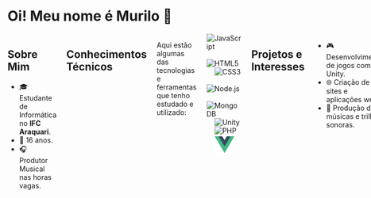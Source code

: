 <h1 align="left">Oi! Meu nome é Murilo 👋</h1>

<div style="display: flex; align-items: flex-start; gap: 20px;">
  <div style="flex: 1;">
    <h2>Sobre Mim</h2>
    <ul>
      <li>🎓 Estudante de Informática no <strong>IFC Araquari</strong>.</li>
      <li>🎂 16 anos.</li>
      <li>🎧 Produtor Musical nas horas vagas.</li>
    </ul>
  </div>

<h2>Conhecimentos Técnicos</h2>

<p>Aqui estão algumas das tecnologias e ferramentas que tenho estudado e utilizado:</p>

<div align="left">
  <img src="https://cdn.jsdelivr.net/gh/devicons/devicon/icons/javascript/javascript-original.svg" height="40" alt="JavaScript" title="JavaScript" />
  <img width="12" />
  <img src="https://cdn.jsdelivr.net/gh/devicons/devicon/icons/html5/html5-original.svg" height="40" alt="HTML5" title="HTML5" />
  <img width="12" />
  <img src="https://cdn.jsdelivr.net/gh/devicons/devicon/icons/css3/css3-original.svg" height="40" alt="CSS3" title="CSS3" />
  <img width="12" />
  <img src="https://cdn.jsdelivr.net/gh/devicons/devicon/icons/nodejs/nodejs-original.svg" height="40" alt="Node.js" title="Node.js" />
  <img width="12" />
  <img src="https://cdn.jsdelivr.net/gh/devicons/devicon/icons/mongodb/mongodb-original.svg" height="40" alt="MongoDB" title="MongoDB" />
  <img width="12" />
  <img src="https://cdn.jsdelivr.net/gh/devicons/devicon/icons/unity/unity-original.svg" height="40" alt="Unity" title="Unity" />
  <img width="12" />
  <img src="https://cdn.jsdelivr.net/gh/devicons/devicon/icons/php/php-original.svg" height="40" alt="PHP" title="PHP" />
  <img width="12" />
  <img src="https://raw.githubusercontent.com/devicons/devicon/refs/heads/master/icons/vuejs/vuejs-original.svg" height="40" alt="Vue" title="Vue" />
</div>

<h2>Projetos e Interesses</h2>

<ul>
  <li>🎮 Desenvolvimento de jogos com Unity.</li>
  <li>🌐 Criação de sites e aplicações web.</li>
  <li>🎵 Produção de músicas e trilhas sonoras.</li>
</ul>

<h2>Objetivos</h2>

<ul>
  <li>📚 Aprofundar meus conhecimentos em programação e desenvolvimento de software.</li>
  <li>💼 Contribuir para projetos open source e colaborar com a comunidade.</li>
  <li>🎯 Me tornar um desenvolvedor full-stack no futuro.</li>
</ul>


  <div>
    <img height="200" src="https://i.gifer.com/8K8b.gif" alt="GIF animado" />
  </div>
</div>
